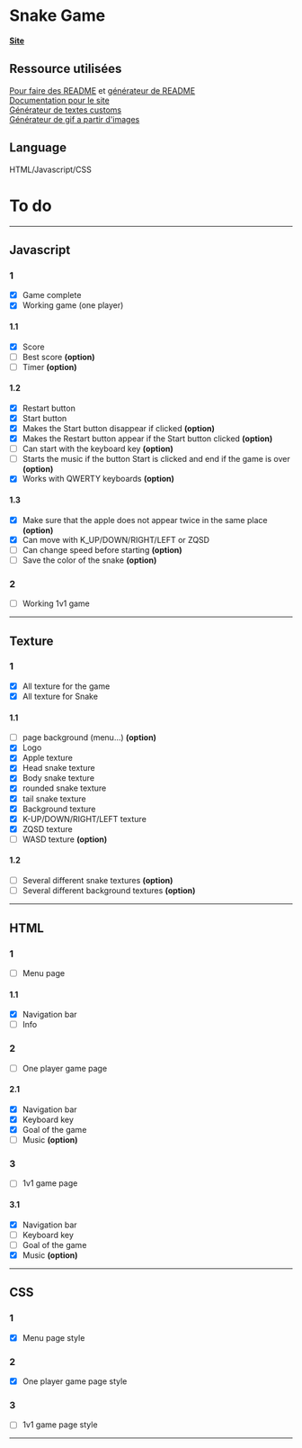 # Snake Game 

**[Site](https://jerem-estici.github.io/Snake-game-html/)**

## Ressource utilisées
[Pour faire des README](https://www.youtube.com/watch?v=4lg3YyugRZQ&ab_channel=e-genieclimatique/) et [générateur de README](https://readme.so/fr/editor)
<br>
[Documentation pour le site](https://developer.mozilla.org/fr/)
<br>
[Générateur de textes customs](https://textcraft.net)
<br>
[Générateur de gif a partir d'images](ezgif.com)

## Language 
HTML/Javascript/CSS

# To do

---

## Javascript



### 1
- [x] Game complete
- [x] Working game (one player)

#### 1.1
- [x] Score 
- [ ] Best score **(option)**
- [ ] Timer **(option)**

#### 1.2
- [x] Restart button 
- [x] Start button
- [x] Makes the Start button disappear if clicked **(option)**
- [x] Makes the Restart button appear if the Start button clicked **(option)**
- [ ] Can start with the keyboard key **(option)**
- [ ] Starts the music if the button Start is clicked and end if the game is over **(option)**
- [x] Works with QWERTY keyboards **(option)**

#### 1.3
- [x] Make sure that the apple does not appear twice in the same place **(option)**
- [x] Can move with K_UP/DOWN/RIGHT/LEFT or ZQSD
- [ ] Can change speed before starting **(option)**
- [ ] Save the color of the snake **(option)**

### 2
- [ ] Working 1v1 game

---

## Texture


  
###  1
- [x] All texture for the game
- [x] All texture for Snake 

#### 1.1
- [ ] page background (menu...) **(option)**
- [x] Logo
- [x] Apple texture 
- [x] Head snake texture
- [x] Body snake texture
- [x] rounded snake texture
- [x] tail snake texture
- [x] Background texture
- [x] K-UP/DOWN/RIGHT/LEFT texture
- [x] ZQSD texture 
- [ ] WASD texture **(option)**

#### 1.2

- [ ] Several different snake textures **(option)**
- [ ] Several different background textures **(option)**

---

## HTML

### 1 

- [ ] Menu page

#### 1.1

- [x] Navigation bar
- [ ] Info 

### 2

- [ ] One player game page

#### 2.1

- [x] Navigation bar
- [x] Keyboard key 
- [x] Goal of the game
- [ ] Music **(option)**

### 3 

- [ ] 1v1 game page

#### 3.1

- [x] Navigation bar
- [ ] Keyboard key 
- [ ] Goal of the game
- [x] Music **(option)**
---

## CSS

### 1 

- [x] Menu page style

### 2

- [x] One player game page style

### 3 

- [ ] 1v1 game page style

---
